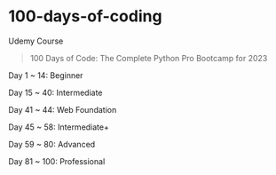 # 100-days-of-coding
Udemy Course
> 100 Days of Code: The Complete Python Pro Bootcamp for 2023


Day 1 ~ 14: Beginner

Day 15 ~ 40: Intermediate

Day 41 ~ 44: Web Foundation

Day 45 ~ 58: Intermediate+

Day 59 ~ 80: Advanced

Day 81 ~ 100: Professional
